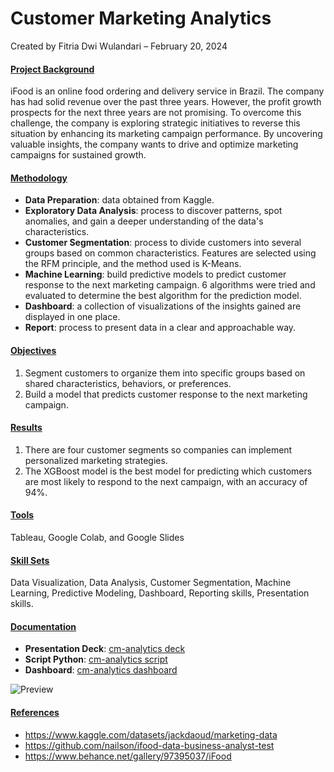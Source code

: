 # Customer Marketing Analytics

Created by Fitria Dwi Wulandari – February 20, 2024

#### <ins>**Project Background**</ins>
iFood is an online food ordering and delivery service in Brazil. The company has had solid revenue over the past three years. However, the profit growth prospects for the next three years are not promising. To overcome this challenge, the company is exploring strategic initiatives to reverse this situation by enhancing its marketing campaign performance. By uncovering valuable insights, the company wants to drive and optimize marketing campaigns for sustained growth.

#### <ins>**Methodology**</ins>
* **Data Preparation**: data obtained from Kaggle.
* **Exploratory Data Analysis**: process to discover patterns, spot anomalies, and gain a deeper understanding of the data's characteristics.
* **Customer Segmentation**: process to divide customers into several groups based on common characteristics. Features are selected using the RFM principle, and the method used is K-Means.
* **Machine Learning**: build predictive models to predict customer response to the next marketing campaign. 6 algorithms were tried and evaluated to determine the best algorithm for the prediction model.
* **Dashboard**: a collection of visualizations of the insights gained are displayed in one place.
* **Report**: process to present data in a clear and approachable way. 

#### <ins>**Objectives**</ins>
1. Segment customers to organize them into specific groups based on shared characteristics, behaviors, or preferences.
2. Build a model that predicts customer response to the next marketing campaign.
   
#### <ins>**Results**</ins>
1. There are four customer segments so companies can implement personalized marketing strategies.
2. The XGBoost model is the best model for predicting which customers are most likely to respond to the next campaign, with an accuracy of 94%.
   
#### <ins>**Tools**</ins>
Tableau, Google Colab, and Google Slides

#### <ins>**Skill Sets**</ins>
Data Visualization, Data Analysis, Customer Segmentation, Machine Learning, Predictive Modeling, Dashboard, Reporting skills, Presentation skills.
 
#### <ins>**Documentation**</ins>
* **Presentation Deck**: [cm-analytics deck](https://github.com/fitria-dwi/Customer-Marketing-Analytics/blob/main/Slide_Customer%20Marketing%20Analytics_Fitria%20Dwi.pdf)
* **Script Python**: [cm-analytics script](https://github.com/fitria-dwi/Customer-Marketing-Analytics/blob/main/Code_Script_Customer_Marketing_Analytics_Fitria_Dwi.ipynb)
* **Dashboard**: [cm-analytics dashboard](https://public.tableau.com/views/CustomerMarketingAnalytics/Summary?:language=en-US&publish=yes&:sid=&:display_count=n&:origin=viz_share_link)
  
![Preview](https://github.com/fitria-dwi/Customer-Marketing-Analytics/assets/74573342/d0cc7ed4-77a2-4008-95b5-e75bed37b925)

#### <ins>**References**</ins>
* https://www.kaggle.com/datasets/jackdaoud/marketing-data
* https://github.com/nailson/ifood-data-business-analyst-test
* https://www.behance.net/gallery/97395037/iFood
